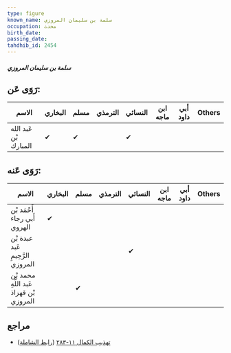 ```yaml
---
type: figure
known_name: سلمة بن سليمان المروزي
occupation: محدث
birth_date:
passing_date:
tahdhib_id: 2454
---
```

##### سلمة بن سليمان المروزي

## رَوَى عَن:
| الاسم                 | البخاري | مسلم | الترمذي | النسائي | ابن ماجه | أبي داود | Others |
| --------------------- | ------- | ---- | ------- | ------- | -------- | -------- | ------ |
| عَبد الله بْن المبارك | ✔       | ✔    |         | ✔       |          |          |        |
## رَوَى عَنه:
| الاسم                                   | البخاري | مسلم | الترمذي | النسائي | ابن ماجه | أبي داود | Others |
| --------------------------------------- | ------- | ---- | ------- | ------- | -------- | -------- | ------ |
| أَحْمَد بْن أَبي رجاء الهروي            | ✔       |      |         |         |          |          |        |
| عبدة بْن عَبد الرَّحِيمِ المروزي        |         |      |         | ✔       |          |          |        |
| محمد بْن عَبد اللَّهِ بْن قهزاذ المروزي |         | ✔    |         |         |          |          |        |
## مراجع
- [تهذيب الكمال ١١-٢٨٣](obsidian://open?vault=Tahdhib-al-Kamal&file=Figures/٢٤٥٤-سلمة%20بن%20سليمان%20المروزي) ([رابط الشاملة](https://shamela.ws/book/3722/5603))